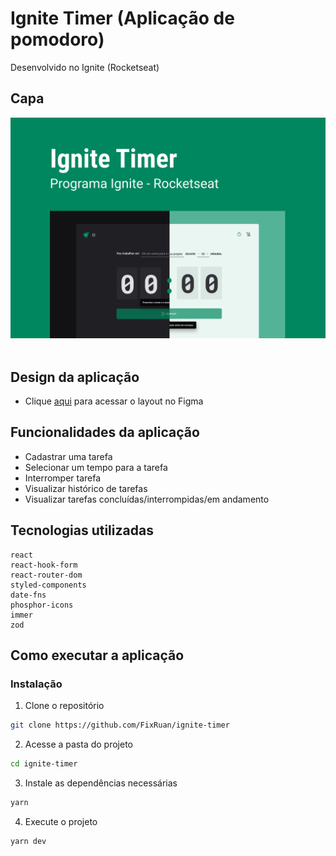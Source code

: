 # Ignite Timer (Aplicação de pomodoro)
Desenvolvido no Ignite (Rocketseat)

## Capa
<img src="./Capa.png" /> <br/> <br/>

## Design da aplicação
- Clique [aqui](https://www.figma.com/community/file/1127351821076435124) para acessar o layout no Figma

## Funcionalidades da aplicação
- Cadastrar uma tarefa
- Selecionar um tempo para a tarefa
- Interromper tarefa
- Visualizar histórico de tarefas 
- Visualizar tarefas concluídas/interrompidas/em andamento

## Tecnologias utilizadas
    react
    react-hook-form
    react-router-dom
    styled-components
    date-fns
    phosphor-icons
    immer
    zod

## Como executar a aplicação 

### Instalação
1. Clone o repositório
```bash
git clone https://github.com/FixRuan/ignite-timer
```
2. Acesse a pasta do projeto
```bash
cd ignite-timer
```
3. Instale as dependências necessárias 
```bash
yarn
```
4. Execute o projeto
```bash
yarn dev
```
